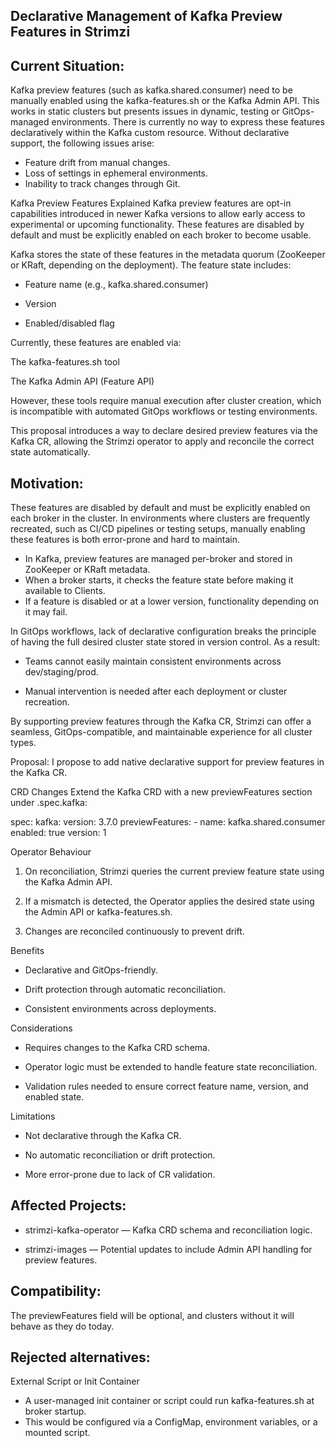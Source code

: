 ## Declarative Management of Kafka Preview Features in Strimzi

## Current Situation:

Kafka preview features (such as kafka.shared.consumer) need to be manually enabled using the kafka-features.sh or the Kafka Admin API.
This works in static clusters but presents issues in dynamic, testing or GitOps-managed environments.
There is currently no way to express these features declaratively within the Kafka custom resource.
Without declarative support, the following issues arise:
* Feature drift from manual changes.
* Loss of settings in ephemeral environments.
* Inability to track changes through Git.

Kafka Preview Features Explained
Kafka preview features are opt-in capabilities introduced in newer Kafka versions to allow early access to experimental or upcoming functionality.
These features are disabled by default and must be explicitly enabled on each broker to become usable.

Kafka stores the state of these features in the metadata quorum (ZooKeeper or KRaft, depending on the deployment).
The feature state includes:

- Feature name (e.g., kafka.shared.consumer)

- Version 

- Enabled/disabled flag

Currently, these features are enabled via:

The kafka-features.sh  tool

The Kafka Admin API (Feature API)

However, these tools require manual execution after cluster creation, which is incompatible with automated GitOps workflows or testing environments.

This proposal introduces a way to declare desired preview features via the Kafka CR, allowing the Strimzi operator to apply and reconcile the correct state automatically.


## Motivation:
These features are disabled by default and must be explicitly enabled on each broker in the cluster.
In environments where clusters are frequently recreated, such as CI/CD pipelines or testing setups, manually enabling these features is both error-prone and hard to maintain.

- In Kafka, preview features are managed per-broker and stored in ZooKeeper or KRaft metadata.
- When a broker starts, it checks the feature state before making it available to Clients.
- If a feature is disabled or at a lower version, functionality depending on it may fail.

In GitOps workflows, lack of declarative configuration breaks the principle of having the full desired cluster state stored in version control.
As a result:

- Teams cannot easily maintain consistent environments across dev/staging/prod.

- Manual intervention is needed after each deployment or cluster recreation.

By supporting preview features through the Kafka CR, Strimzi can offer a seamless, GitOps-compatible, and maintainable experience for all cluster types.

Proposal:
I propose to add native declarative support for preview features in the Kafka CR.

CRD Changes
Extend the Kafka CRD with a new previewFeatures section under .spec.kafka:

spec:
  kafka:
    version: 3.7.0
    previewFeatures:
      - name: kafka.shared.consumer
        enabled: true
        version: 1

Operator Behaviour
1) On reconciliation, Strimzi queries the current preview feature state using the Kafka Admin API.

2) If a mismatch is detected, the Operator applies the desired state using the Admin API or kafka-features.sh.

3) Changes are reconciled continuously to prevent drift.

Benefits
- Declarative and GitOps-friendly.

- Drift protection through automatic reconciliation.

- Consistent environments across deployments.

Considerations
- Requires changes to the Kafka CRD schema.

- Operator logic must be extended to handle feature state reconciliation.

- Validation rules needed to ensure correct feature name, version, and enabled state.

Limitations

- Not declarative through the Kafka CR.

- No automatic reconciliation or drift protection.

- More error-prone due to lack of CR validation.

## Affected Projects:
- strimzi-kafka-operator — Kafka CRD schema and reconciliation logic.

- strimzi-images — Potential updates to include Admin API handling for preview features.

## Compatibility:

The previewFeatures field will be optional, and clusters without it will behave as they do today.

## Rejected alternatives:
External Script or Init Container
- A user-managed init container or script could run kafka-features.sh at broker startup.
- This would be configured via a ConfigMap, environment variables, or a mounted script.
